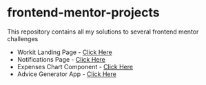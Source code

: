 # frontend-mentor-projects

This repository contains all my solutions to several frontend mentor challenges

- Workit Landing Page - [Click Here](https://binarypsilocybin.github.io/frontend-mentor-projects/workit-landing-page/)
- Notifications Page - [Click Here](https://binarypsilocybin.github.io/frontend-mentor-projects/notifications-page/)
- Expenses Chart Component - [Click Here](https://binarypsilocybin.github.io/frontend-mentor-projects/expenses-chart-component/)
- Advice Generator App - [Click Here](https://binarypsilocybin.github.io/frontend-mentor-projects/advice-generator-app/)
